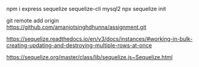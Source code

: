 npm i express sequelize sequelize-cli mysql2
npx sequelize init

git remote add origin https://github.com/amanjotsinghdhunna/assignment.git

https://sequelize.readthedocs.io/en/v3/docs/instances/#working-in-bulk-creating-updating-and-destroying-multiple-rows-at-once

https://sequelize.org/master/class/lib/sequelize.js~Sequelize.html